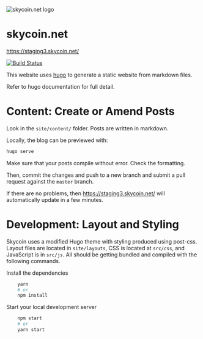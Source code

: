 ![skycoin.net logo](https://user-images.githubusercontent.com/26845312/32426914-084fdf62-c283-11e7-9d7e-9f35568138b4.png)

skycoin.net
===========

https://staging3.skycoin.net/

[![Build Status](https://travis-ci.org/skycoin/skycoin2.net.svg?branch=master)](https://travis-ci.org/skycoin/skycoin2.net)

This website uses [hugo](https://gohugo.io/) to generate a static website from markdown files.

Refer to hugo documentation for full detail.

Content: Create or Amend Posts
==============================

Look in the `site/content/` folder.  Posts are written in markdown.

Locally, the blog can be previewed with:

```sh
hugo serve
```

Make sure that your posts compile without error. Check the formatting.

Then, commit the changes and push to a new branch and submit a pull request against the `master` branch.

If there are no problems, then https://staging3.skycoin.net/ will automatically update in a few minutes.

Development: Layout and Styling
===============================

Skycoin uses a modified Hugo theme with styling produced using post-css. Layout files are located in `site/layouts`, CSS is located at `src/css`, and JavaScript is in `src/js`. All should be getting bundled and compiled with the following commands.

Install the dependencies
```sh
	yarn
	# or
	npm install
```

Start your local development server
```sh
	npm start
	# or
	yarn start
```
